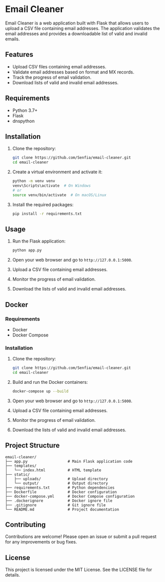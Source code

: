 # Email Cleaner

Email Cleaner is a web application built with Flask that allows users to upload a CSV file containing email addresses. The application validates the email addresses and provides a downloadable list of valid and invalid emails.

## Features

- Upload CSV files containing email addresses.
- Validate email addresses based on format and MX records.
- Track the progress of email validation.
- Download lists of valid and invalid email addresses.

## Requirements

- Python 3.7+
- Flask
- dnspython

## Installation

1. Clone the repository:

    ```bash
    git clone https://github.com/Senfia/email-cleaner.git
    cd email-cleaner
    ```

2. Create a virtual environment and activate it:

    ```bash
    python -m venv venv
    venv\Scripts\activate  # On Windows
    # or
    source venv/bin/activate  # On macOS/Linux
    ```

3. Install the required packages:

    ```bash
    pip install -r requirements.txt
    ```

## Usage

1. Run the Flask application:

    ```bash
    python app.py
    ```

2. Open your web browser and go to `http://127.0.0.1:5000`.

3. Upload a CSV file containing email addresses.

4. Monitor the progress of email validation.

5. Download the lists of valid and invalid email addresses.

## Docker

### Requirements

- Docker
- Docker Compose

### Installation

1. Clone the repository:

    ```bash
    git clone https://github.com/Senfia/email-cleaner.git
    cd email-cleaner
    ```

2. Build and run the Docker containers:

    ```bash
    docker-compose up --build
    ```

3. Open your web browser and go to `http://127.0.0.1:5000`.

4. Upload a CSV file containing email addresses.

5. Monitor the progress of email validation.

6. Download the lists of valid and invalid email addresses.

## Project Structure

```
email-cleaner/
├── app.py                  # Main Flask application code
├── templates/
│   └── index.html          # HTML template
├── static/
│   ├── uploads/            # Upload directory
│   └── output/             # Output directory
├── requirements.txt        # Python dependencies
├── Dockerfile              # Docker configuration
├── docker-compose.yml      # Docker Compose configuration
├── .dockerignore           # Docker ignore file
├── .gitignore              # Git ignore file
└── README.md               # Project documentation
```

## Contributing

Contributions are welcome! Please open an issue or submit a pull request for any improvements or bug fixes.

## License

This project is licensed under the MIT License. See the LICENSE file for details.